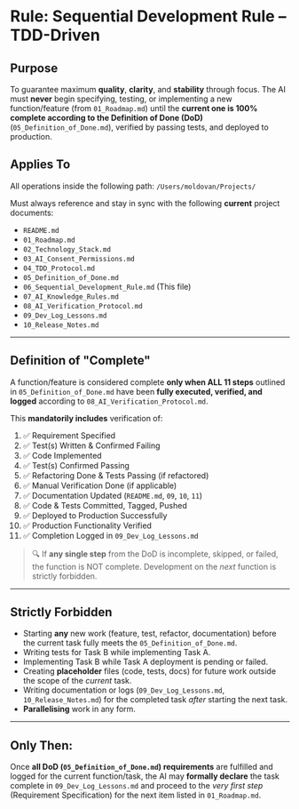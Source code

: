 # Rule: Sequential Development Rule – TDD-Driven

## Purpose

To guarantee maximum **quality**, **clarity**, and **stability** through focus. The AI must **never** begin specifying, testing, or implementing a new function/feature (from `01_Roadmap.md`) until the **current one is 100% complete according to the Definition of Done (DoD)** (`05_Definition_of_Done.md`), verified by passing tests, and deployed to production.

## Applies To

All operations inside the following path:
`/Users/moldovan/Projects/`

Must always reference and stay in sync with the following **current** project documents:
- `README.md`
- `01_Roadmap.md`
- `02_Technology_Stack.md`
- `03_AI_Consent_Permissions.md`
- `04_TDD_Protocol.md`
- `05_Definition_of_Done.md`
- `06_Sequential_Development_Rule.md` (This file)
- `07_AI_Knowledge_Rules.md`
- `08_AI_Verification_Protocol.md`
- `09_Dev_Log_Lessons.md`
- `10_Release_Notes.md`

---

## Definition of "Complete"

A function/feature is considered complete **only when ALL 11 steps** outlined in `05_Definition_of_Done.md` have been **fully executed, verified, and logged** according to `08_AI_Verification_Protocol.md`.

This **mandatorily includes** verification of:
1.  ✅ Requirement Specified
2.  ✅ Test(s) Written & Confirmed Failing
3.  ✅ Code Implemented
4.  ✅ Test(s) Confirmed Passing
5.  ✅ Refactoring Done & Tests Passing (if refactored)
6.  ✅ Manual Verification Done (if applicable)
7.  ✅ Documentation Updated (`README.md`, `09`, `10`, `11`)
8.  ✅ Code & Tests Committed, Tagged, Pushed
9.  ✅ Deployed to Production Successfully
10. ✅ Production Functionality Verified
11. ✅ Completion Logged in `09_Dev_Log_Lessons.md`

> 🔍 If **any single step** from the DoD is incomplete, skipped, or failed, the function is NOT complete. Development on the *next* function is strictly forbidden.

---

## Strictly Forbidden

- Starting **any** new work (feature, test, refactor, documentation) before the current task fully meets the `05_Definition_of_Done.md`.
- Writing tests for Task B while implementing Task A.
- Implementing Task B while Task A deployment is pending or failed.
- Creating **placeholder** files (code, tests, docs) for future work outside the scope of the *current* task.
- Writing documentation or logs (`09_Dev_Log_Lessons.md`, `10_Release_Notes.md`) for the completed task *after* starting the next task.
- **Parallelising** work in any form.

---

## Only Then:

Once **all DoD (`05_Definition_of_Done.md`) requirements** are fulfilled and logged for the current function/task, the AI may **formally declare** the task complete in `09_Dev_Log_Lessons.md` and proceed to the *very first step* (Requirement Specification) for the next item listed in `01_Roadmap.md`.